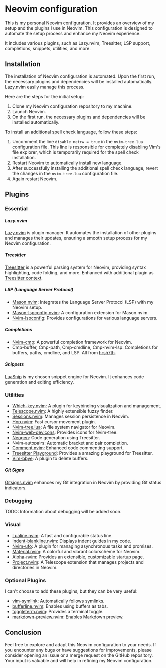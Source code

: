 # Neovim configuration

This is my personal Neovim configuration. It provides an overview of my setup and the plugins I use in Neovim. This configuration is designed to automate the setup process and enhance my Neovim experience.

It includes various plugins, such as Lazy.nvim, Treesitter, LSP support, completions, snippets, utilities, and more.

## Installation

The installation of Neovim configuration is automated. Upon the first run, the necessary plugins and dependencies will be installed automatically. Lazy.nvim easily manage this process.

Here are the steps for the initial setup:

1. Clone my Neovim configuration repository to my machine.
2. Launch Neovim.
3. On the first run, the necessary plugins and dependencies will be installed automatically.

To install an additional spell check language, follow these steps:

1. Uncomment the line `disable_netrw = true` in the `nvim-tree.lua` configuration file. This line is responsible for completely disabling Vim's file explorer, which is temporarily required for the spell check installation.
2. Restart Neovim to automatically install new language.
3. After successfully installing the additional spell check language, revert the changes in the `nvim-tree.lua` configuration file.
4. Again restart Neovim.

## Plugins

### Essential

##### Lazy.nvim

[Lazy.nvim](https://github.com/folke/lazy.nvim) is plugin manager. It automates the installation of other plugins and manages their updates, ensuring a smooth setup process for my Neovim configuration.

##### Treesitter

[Treesitter](https://github.com/nvim-treesitter/nvim-treesitter) is a powerful parsing system for Neovim, providing syntax highlighting, code folding, and more. Enhanced with additional plugin as [Treesitter context](https://github.com/nvim-treesitter/nvim-treesitter-context).

##### LSP (Language Server Protocol)

- [Mason.nvim](https://github.com/williamboman/mason.nvim): Integrates the Language Server Protocol (LSP) with my Neovim setup.
- [Mason-lspconfig.nvim](https://github.com/williamboman/mason-lspconfig.nvim): A configuration extension for Mason.nvim.
- [Nvim-lspconfig](https://github.com/neovim/nvim-lspconfig): Provides configurations for various language servers.

##### Completions

- [Nvim-cmp](https://github.com/hrsh7th/nvim-cmp): A powerful completion framework for Neovim.
- Cmp-buffer, Cmp-path, Cmp-cmdline, Cmp-nvim-lsp: Completions for buffers, paths, cmdline, and LSP. All from [hrsh7th](https://github.com/hrsh7th).

##### Snippets

[LuaSnip](https://github.com/L3MON4D3/LuaSnip) is my chosen snippet engine for Neovim. It enhances code generation and editing efficiency.

### Utilities

- [Which-key.nvim](https://github.com/folke/which-key.nvim): A plugin for keybinding visualization and management.
- [Telescope.nvim](https://github.com/nvim-telescope/telescope.nvim): A highly extensible fuzzy finder.
- [Sessions.nvim](https://github.com/natecraddock/sessions.nvim): Manages session persistence in Neovim.
- [Hop.nvim](https://github.com/phaazon/hop.nvim): Fast cursor movement plugin.
- [Nvim-tree.lua](https://github.com/nvim-tree/nvim-tree.lua): A file system navigator for Neovim.
- [Nvim-web-devicons](https://github.com/nvim-tree/nvim-web-devicons): Provides icons for Nvim-tree.
- [Neogen](https://github.com/danymat/neogen): Code generation using Treesitter.
- [Nvim-autopairs](https://github.com/windwp/nvim-autopairs): Automatic bracket and pair completion.
- [Comment.nvim](https://github.com/numToStr/Comment.nvim): Enhanced code commenting support.
- [Treesitter Playground](https://github.com/nvim-treesitter/playground): Provides a amazing playground for Treesitter.
- [Vim-bbye](https://github.com/moll/vim-bbye): A plugin to delete buffers.

##### Git Signs

[Gitsigns.nvim](https://github.com/lewis6991/gitsigns.nvim) enhances my Git integration in Neovim by providing Git status indicators.

### Debugging

TODO: Information about debugging will be added soon.

### Visual

- [Lualine.nvim](https://github.com/nvim-lualine/lualine.nvim): A fast and configurable status line.
- [Indent-blankline.nvim](https://github.com/lukas-reineke/indent-blankline.nvim): Displays indent guides in my code.
- [Nvim-ufo](https://github.com/kevinhwang91/nvim-ufo): A plugin for managing asynchronous tasks and promises.
- [Material.nvim](https://github.com/marko-cerovac/material.nvim): A colorful and vibrant colorscheme for Neovim.
- [Alpha-nvim](https://github.com/goolord/alpha-nvim): Provides an extensible, customizable startup page.
- [Project.nvim](https://github.com/ahmedkhalf/project.nvim): A Telescope extension that manages projects and directories in Neovim.

### Optional Plugins

I can't choose to add these plugins, but they can be very useful:

- [vim-symlink](https://github.com/aymericbeaumet/vim-symlink): Automatically follows symlinks.
- [bufferline.nvim](https://github.com/akinsho/bufferline.nvim): Enables using buffers as tabs.
- [toggleterm.nvim](https://github.com/akinsho/toggleterm.nvim): Provides a terminal toggle.
- [markdown-preview.nvim](https://github.com/iamcco/markdown-preview.nvim): Enables Markdown preview.

## Conclusion

Feel free to explore and adapt this Neovim configuration to your needs. If you encounter any bugs or have suggestions for improvements, please consider opening an issue or a merge request on the GitHub repository. Your input is valuable and will help in refining my Neovim configuration.

